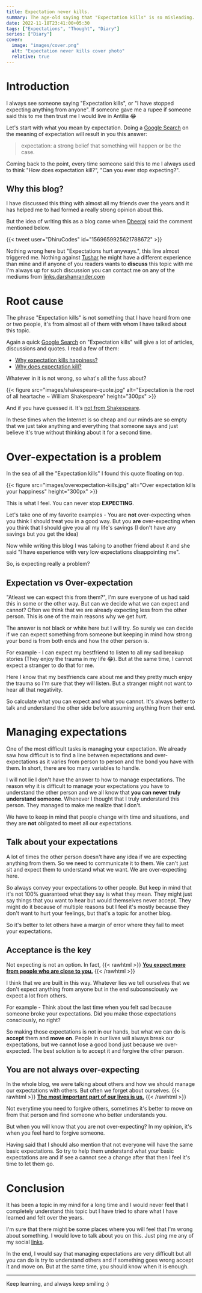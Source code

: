 ```yaml
---
title: Expectation never kills.
summary: The age-old saying that "Expectation kills" is so misleading.
date: 2022-11-18T23:41:00+05:30
tags: ["Expectations", "Thought", "Diary"]
series: ["Diary"]
cover:
  image: "images/cover.png"
  alt: "Expectation never kills cover photo"
  relative: true
---
```


# Introduction

I always see someone saying "Expectation kills", or "I have stopped expecting anything from anyone". If someone gave me a rupee if someone said this to me then trust me I would live in Antilia 😂

Let's start with what you mean by expectation. Doing a [Google Search](https://www.google.com/search?q=expectation+meaning) on the meaning of expectation will result in you this answer:

> expectation: a strong belief that something will happen or be the case.

Coming back to the point, every time someone said this to me I always used to think "How does expectation kill?", "Can you ever stop expecting?".

## Why this blog?

I have discussed this thing with almost all my friends over the years and it has helped me to had formed a really strong opinion about this.

But the idea of writing this as a blog came when [Dheeraj](https://twitter.com/DhiruCodes/) said the comment mentioned below.

{{< tweet user="DhiruCodes" id="1569659925621788672" >}}

Nothing wrong here but "Expectations hurt anyways.", this line almost triggered me. Nothing against [Tushar](https://twitter.com/tusharnankanii) he might have a different experience than mine and if anyone of you readers wants to **discuss** this topic with me I'm always up for such discussion you can contact me on any of the mediums from [links.darshanrander.com](https://links.darshanrander.com)

# Root cause

The phrase "Expectation kills" is not something that I have heard from one or two people, it's from almost all of them with whom I have talked about this topic.

Again a quick [Google Search](https://www.google.com/search?q=expectation+kills) on "Expectation kills" will give a lot of articles, discussions and quotes. I read a few of them:

- [Why expectation kills happiness?](https://www.linkedin.com/pulse/expectation-happiness-killer-phil-nayna/)
- [Why does expectation kill?](https://www.quora.com/Why-does-expectation-kill)

Whatever in it is not wrong, so what's all the fuss about?

{{< figure src="images/shakespeare-quote.jpg" alt="Expectation is the root of all heartache ~ William Shakespeare" height="300px" >}}

And if you have guessed it. It's [not from Shakespeare](https://www.quora.com/Is-this-phrase-from-Shakespeare-Expectation-is-the-root-of-all-heartache).

In these times when the Internet is so cheap and our minds are so empty that we just take anything and everything that someone says and just believe it's true without thinking about it for a second time.

# Over-expectation is a problem

In the sea of all the "Expectation kills" I found this quote floating on top.

{{< figure src="images/overexpectation-kills.jpg" alt="Over expectation kills your happiness" height="300px" >}}

This is what I feel. You can never stop **EXPECTING**.

Let's take one of my favorite examples - You are **not** over-expecting when you think I should treat you in a good way. But you **are** over-expecting when you think that I should give you all my life's savings (I don't have any savings but you get the idea)

Now while writing this blog I was talking to another friend about it and she said "I have experience with very low expectations disappointing me".

So, is expecting really a problem?

## Expectation vs Over-expectation

"Atleast we can expect this from them?", I'm sure everyone of us had said this in some or the other way. But can we decide what we can expect and cannot? Often we think that we are already expecting less from the other person. This is one of the main reasons why we get _hurt_.

The answer is not black or white here but I will try. So surely we can decide if we can expect something from someone but keeping in mind how strong your bond is from both ends and how the other person is.

For example - I can expect my bestfriend to listen to all my sad breakup stories (They enjoy the trauma in my life 😂). But at the same time, I cannot expect a stranger to do that for me.

Here I know that my bestfriends care about me and they pretty much enjoy the trauma so I'm sure that they will listen. But a stranger might not want to hear all that negativity.

So calculate what you can expect and what you cannot. It's always better to talk and understand the other side before assuming anything from their end.

# Managing expectations

One of the most difficult tasks is managing your expectation. We already saw how difficult is to find a line between expectations and over-expectations as it varies from person to person and the bond you have with them. In short, there are too many variables to handle.

I will not lie I don't have the answer to how to manage expectations. The reason why it is difficult to manage your expectations you have to understand the other person and we all know that **you can never truly understand someone**. Whenever I thought that I truly understand this person. They managed to make me realize that I don't.

We have to keep in mind that people change with time and situations, and they are **not** obligated to meet all our expectations.

## Talk about your expectations

A lot of times the other person doesn't have any idea if we are expecting anything from them. So we need to communicate it to them. We can't just sit and expect them to understand what we want. We are over-expecting here.

So always convey your expectations to other people. But keep in mind that it's not 100% guaranteed what they say is what they mean. They might just say things that you want to hear but would themselves never accept. They might do it because of multiple reasons but I feel it's mostly because they don't want to hurt your feelings, but that's a topic for another blog.

So it's better to let others have a margin of error where they fail to meet your expectations.

## Acceptance is the key

Not expecting is not an option. In fact, {{< rawhtml >}}
<span style="text-decoration:underline; font-weight:bold">You expect more from people who are close to you.</span> {{< /rawhtml >}}

I think that we are built in this way. Whatever lies we tell ourselves that we don't expect anything from anyone but in the end subconsciously we expect a lot from others.

For example - Think about the last time when you felt sad because someone broke your expectations. Did you make those expectations consciously, no right?

So making those expectations is not in our hands, but what we can do is **accept** them and **move on**. People in our lives will always break our expectations, but we cannot lose a good bond just because we over-expected. The best solution is to accept it and forgive the other person.

## You are not always over-expecting

In the whole blog, we were talking about others and how we should manage our expectations with others. But often we forget about ourselves. {{< rawhtml >}}
<span style="text-decoration:underline; font-weight:bold">The most important part of our lives is us.</span> {{< /rawhtml >}}

Not everytime you need to forgive others, sometimes it's better to move on from that person and find someone who better understands you.

But when you will know that you are not over-expecting? In my opinion, it's when you feel hard to forgive someone.

Having said that I should also mention that not everyone will have the same basic expectations. So try to help them understand what your basic expectations are and if see a cannot see a change after that then I feel it's time to let them go.

# Conclusion

It has been a topic in my mind for a long time and I would never feel that I completely understand this topic but I have tried to share what I have learned and felt over the years.

I'm sure that there might be some places where you will feel that I'm wrong about something. I would love to talk about you on this. Just ping me any of my social [links](https://links.darshanrander.com).

In the end, I would say that managing expectations are very difficult but all you can do is try to understand others and if something goes wrong accept it and move on. But at the same time, you should know when it is enough.

---

Keep learning, and always keep smiling :)
